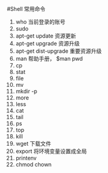 #Shell 常用命令
1. who 当前登录的账号
2. sudo
3. apt-get update 资源更新
4. apt-get upgrade 资源升级
5. apt-get dist-upgrade 重要资源升级
6. man 帮助手册， $man pwd
7. cp
8. stat
9. file
10. mv
11. mkdir -p
12. more
13. less
14. cat
15. tail
16. ps
17. top
18. kill
19. wget 下载文件
20. export 将环境变量设置成全局
21. printenv
22. chmod chown